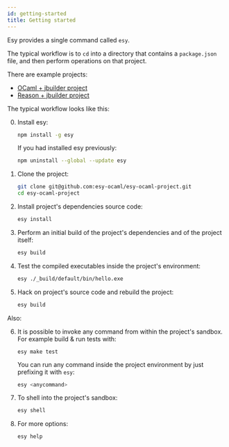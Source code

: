 ```yaml
---
id: getting-started
title: Getting started
---
```


Esy provides a single command called `esy`.

The typical workflow is to `cd` into a directory that contains a `package.json`
file, and then perform operations on that project.

There are example projects:

* [OCaml + jbuilder project](https://github.com/esy-ocaml/esy-ocaml-project)
* [Reason + jbuilder project](https://github.com/esy-ocaml/esy-reason-project)

The typical workflow looks like this:

0. Install esy:

   ```bash
   npm install -g esy
   ```

   If you had installed esy previously:

   ```bash
   npm uninstall --global --update esy
   ```

1. Clone the project:

   ```bash
   git clone git@github.com:esy-ocaml/esy-ocaml-project.git
   cd esy-ocaml-project
   ```

1. Install project's dependencies source code:

   ```bash
   esy install
   ```

1. Perform an initial build of the project's dependencies and of the project
   itself:

   ```bash
   esy build
   ```

1. Test the compiled executables inside the project's environment:

   ```bash
   esy ./_build/default/bin/hello.exe
   ```

1. Hack on project's source code and rebuild the project:

   ```bash
   esy build
   ```

Also:

6. It is possible to invoke any command from within the project's sandbox.
   For example build & run tests with:

   ```shell
   esy make test
   ```

   You can run any command inside the project environment by just
   prefixing it with `esy`:

   ```bash
   esy <anycommand>
   ```

7. To shell into the project's sandbox:

   ```bash
   esy shell
   ```

8. For more options:

   ```bash
   esy help
   ```
